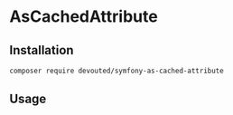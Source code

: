 # AsCachedAttribute

## Installation

```sh
composer require devouted/symfony-as-cached-attribute
```

## Usage

